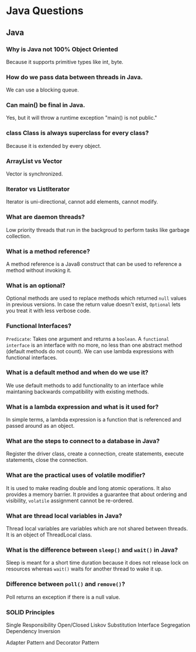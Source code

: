 # Java Questions

## Java

### Why is Java not 100% Object Oriented
Because it supports primitive types like int, byte.

### How do we pass data between threads in Java.
We can use a blocking queue.

### Can main() be final in Java.
Yes, but it will throw a runtime exception "main() is not public."

### class Class is always superclass for every class?
Because it is extended by every object.

### ArrayList vs Vector
Vector is synchronized.

### Iterator vs ListIterator
Iterator is uni-directional, cannot add elements, cannot modify.

### What are daemon threads?
Low priority threads that run in the backgroud to perform tasks like garbage collection.

### What is a method reference?
A method reference is a Java8 construct that can be used to reference a method without invoking it.

### What is an optional?
Optional methods are used to replace methods which returned `null` values in previous versions. In case the return value doesn't exist, `Optional` lets you treat it with less verbose code.

### Functional Interfaces?
`Predicate`: Takes one argument and returns a `boolean`.
A `functional interface` is an interface with no more, no less than one abstract method (default methods do not count). We can use lambda expressions with functional interfaces.

### What is a default method and when do we use it?
We use default methods to add functionality to an interface while maintaning backwards compatibility with existing methods.

### What is a lambda expression and what is it used for?
In simple terms, a lambda expression is a function that is referenced and passed around as an object.

### What are the steps to connect to a database in Java?
Register the driver class, create a connection, create statements, execute statements, close the connection.

### What are the practical uses of volatile modifier?
It is used to make reading double and long atomic operations. It also provides a memory barrier. It provides a guarantee that about ordering and visibility, `volatile` assignment cannot be re-ordered.

### What are thread local variables in Java?
Thread local variables are variables which are not shared between threads. It is an object of ThreadLocal class.

### What is the difference between `sleep()` and `wait()` in Java?
Sleep is meant for a short time duration because it does not release lock on resources whereas `wait()` waits for another thread to wake it up.

### Difference between `poll()` and `remove()`?
Poll returns an exception if there is a null value.

### SOLID Principles
Single Responsibility
Open/Closed
Liskov Substitution
Interface Segregation
Dependency Inversion

Adapter Pattern and Decorator Pattern


